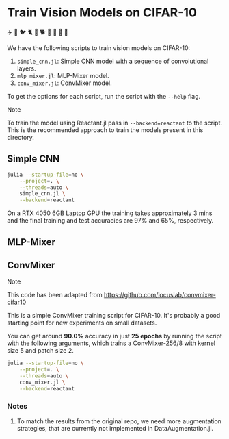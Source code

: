 # Train Vision Models on CIFAR-10

✈️ 🚗 🐦 🐈 🦌 🐕 🐸 🐎 🚢 🚚

We have the following scripts to train vision models on CIFAR-10:

1. `simple_cnn.jl`: Simple CNN model with a sequence of convolutional layers.
2. `mlp_mixer.jl`: MLP-Mixer model.
3. `conv_mixer.jl`: ConvMixer model.

To get the options for each script, run the script with the `--help` flag.

> [!NOTE]
> To train the model using Reactant.jl pass in `--backend=reactant` to the script. This is
> the recommended approach to train the models present in this directory.

## Simple CNN

```bash
julia --startup-file=no \
    --project=. \
    --threads=auto \
    simple_cnn.jl \
    --backend=reactant
```

On a RTX 4050 6GB Laptop GPU the training takes approximately 3 mins and the final training
and test accuracies are 97% and 65%, respectively.

## MLP-Mixer

## ConvMixer

> [!NOTE]
> This code has been adapted from https://github.com/locuslab/convmixer-cifar10

This is a simple ConvMixer training script for CIFAR-10. It's probably a good starting point
for new experiments on small datasets.

You can get around **90.0%** accuracy in just **25 epochs** by running the script with the
following arguments, which trains a ConvMixer-256/8 with kernel size 5 and patch size 2.

```bash
julia --startup-file=no \
    --project=. \
    --threads=auto \
    conv_mixer.jl \
    --backend=reactant
```

### Notes

  1. To match the results from the original repo, we need more augmentation strategies, that
     are currently not implemented in DataAugmentation.jl.
